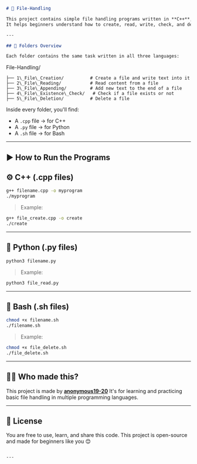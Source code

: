 
```markdown
# 📁 File-Handling

This project contains simple file handling programs written in **C++**, **Python**, and **Bash**.  
It helps beginners understand how to create, read, write, check, and delete files using different programming languages.

---

## 📂 Folders Overview

Each folder contains the same task written in all three languages:

```

File-Handling/
```
├── 1\_File\_Creation/          # Create a file and write text into it
├── 2\_File\_Reading/           # Read content from a file
├── 3\_File\_Appending/         # Add new text to the end of a file
├── 4\_File\_Existence\_Check/   # Check if a file exists or not
├── 5\_File\_Deletion/          # Delete a file
```


Inside every folder, you'll find:
- A `.cpp` file → for C++
- A `.py` file → for Python
- A `.sh` file → for Bash

---

## ▶️ How to Run the Programs

## ⚙️ C++ (.cpp files)

```bash
g++ filename.cpp -o myprogram
./myprogram
````

> Example:

```bash
g++ file_create.cpp -o create
./create
```

---

## 🐍 Python (.py files)

```bash
python3 filename.py
```

> Example:

```bash
python3 file_read.py
```

---

## 🐚 Bash (.sh files)

```bash
chmod +x filename.sh
./filename.sh
```

> Example:

```bash
chmod +x file_delete.sh
./file_delete.sh
```

---

## 👨‍💻 Who made this?

This project is made by **[anonymous19-20](https://github.com/anonymous19-20)**
It's for learning and practicing basic file handling in multiple programming languages.

---

## 📖 License

You are free to use, learn, and share this code.
This project is open-source and made for beginners like you 😊

```

---
